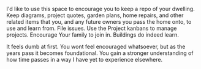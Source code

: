 I'd like to use this space to encourage you to keep a repo of your dwelling. Keep diagrams, project quotes, garden plans, home repairs, and other related items that you, and any future owners you pass the home onto, to use and learn from. File issues. Use the Project kanbans to manage projects. Encourage Your family to join in. Buildings do indeed learn.

It feels dumb at first. You wont feel encouraged whatsoever, but as the years pass it becomes foundational. You gain a stronger understanding of how time passes in a way I have yet to experience elsewhere.

